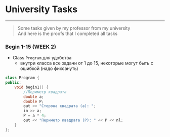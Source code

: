 # University Tasks
---

> Some tasks given by my professor from my university  
> And here is the proofs that I completed all tasks 

### Begin 1-15 (WEEK 2)
- Clаss `Program` для удобства
	- внутри класса все задачи от 1 до 15, некоторые могут быть с ошибкой (надо фиксануть)
```cpp
class Program {
public:
    void begin1() {
    	//Периметр квадрата
        double a;
        double P;
        out << "Сторона квадрата (a): ";
        in >> a;
        P = a * 4;
        out << "Периметр квадрата (P): " << P << nl;
    }
};


```